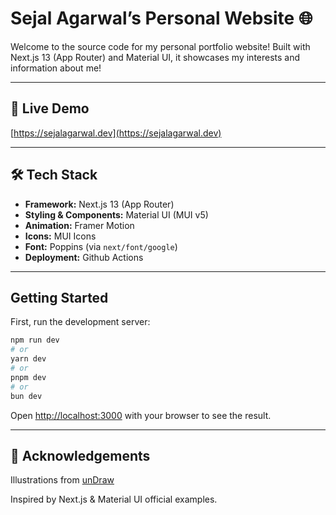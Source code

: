 # Sejal Agarwal’s Personal Website 🌐

Welcome to the source code for my personal portfolio website! Built with Next.js 13 (App Router) and Material UI, it showcases my interests and information about me!

---

## 🚀 Live Demo

[https://sejalagarwal.dev](https://sejalagarwal.dev)

---

## 🛠️ Tech Stack

- **Framework:** Next.js 13 (App Router)  
- **Styling & Components:** Material UI (MUI v5)  
- **Animation:** Framer Motion  
- **Icons:** MUI Icons  
- **Font:** Poppins (via `next/font/google`)  
- **Deployment:** Github Actions  

---

## Getting Started

First, run the development server:

```bash
npm run dev
# or
yarn dev
# or
pnpm dev
# or
bun dev
```

Open [http://localhost:3000](http://localhost:3000) with your browser to see the result.

---

## 📝 Acknowledgements

Illustrations from [unDraw](https://undraw.co/search)

Inspired by Next.js & Material UI official examples.